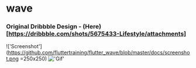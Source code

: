 # wave

### Original Dribbble Design - (Here)[https://dribbble.com/shots/5675433-Lifestyle/attachments]

!['Screenshot'](https://github.com/fluttertraining/flutter_wave/blob/master/docs/screenshot.png =250x250)
!['Gif'](https://github.com/fluttertraining/flutter_wave/blob/master/docs/demo_vid.gif)
